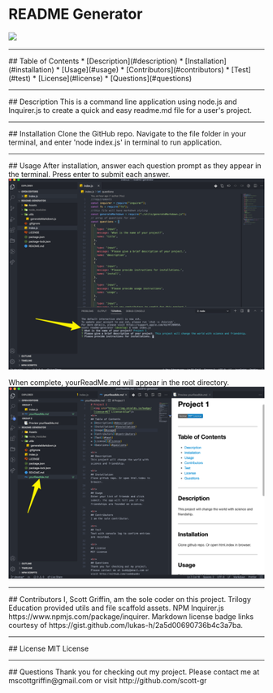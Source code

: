 # README Generator
  <img src="https://img.shields.io/badge/license-MIT License-blue"/>
<hr>
## Table of Contents
* [Description](#description)
* [Installation](#installation)
* [Usage](#usage)
* [Contributors](#contributors)
* [Test](#test)
* [License](#license)
* [Questions](#questions)

<hr>
## Description
This is a command line application using node.js and Inquirer.js to create a quick and easy readme.md file for a user's project.

<hr>
## Installation
Clone the GitHub repo. Navigate to the file folder in your terminal, and enter 'node index.js' in terminal to run application.

<hr>
## Usage
After installation, answer each question prompt as they appear in the terminal. Press enter to submit each answer. 
<img src ="Assets/readme-gen-usage1.png">

When complete, yourReadMe.md will appear in the root directory.
<img src ="Assets/readme-gen-usage2.png">

<hr>
## Contributors
I, Scott Griffin, am the sole coder on this project. Trilogy Education provided utils and file scaffold assets. NPM Inquirer.js https://www.npmjs.com/package/inquirer. Markdown license badge links courtesy of https://gist.github.com/lukas-h/2a5d00690736b4c3a7ba.

<hr>
## License
MIT License

<hr>
## Questions
Thank you for checking out my project. Please contact me at mscottgriffin@gmail.com or visit http://github.com/scott-gr

